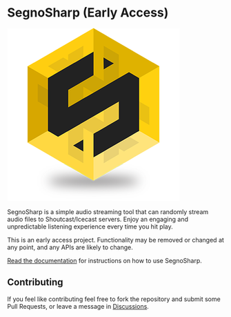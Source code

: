 # SegnoSharp (Early Access)

![SegnoSharp logo](https://raw.githubusercontent.com/gthvidsten/SegnoSharp/main/img/logo.png)

SegnoSharp is a simple audio streaming tool that can randomly stream audio files to Shoutcast/Icecast servers. Enjoy an engaging and unpredictable listening experience every time you hit play.

This is an early access project. Functionality may be removed or changed at any point, and any APIs are likely to change.

[Read the documentation](https://segnosharp.readthedocs.io/latest/index.html) for instructions on how to use SegnoSharp.

## Contributing

If you feel like contributing feel free to fork the repository and submit some Pull Requests, or leave a message in [Discussions](https://github.com/whitestone-no/SegnoSharp/discussions).